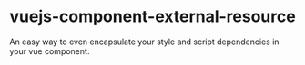 # vuejs-component-external-resource
An easy way to even encapsulate your style and script dependencies in your vue component.
